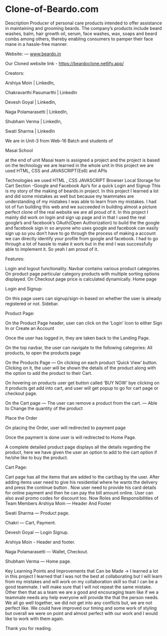 # Clone-of-Beardo.com
Description Producer of personal care products intended to offer assistance in maintaining and grooming beards. The company’s products include beard washes, balm, hair growth oil, serum, face washes, wax, soaps and beard combs among others, thereby enabling consumers to pamper their face mane in a hassle-free manner.

Website: — www.beardo.in

Our Cloned website link - https://beardoclone.netlify.app/

Creators:

Arshiya Moin | LinkedIn,

Chakravarthi Pasumarthi | LinkedIn

Devesh Goyal | LinkedIn,

Naga Polamarasetti | LinkedIn,

Shubham Verma | LinkedIn,

Swati Sharma | LinkedIn

We are in Unit-3 from Web-16 Batch and students of

Masai School

at the end of unit Masai team is assigned a project and the project is based on the technology we are learned in the whole unit in this project we are used HTML, CSS and JAVASCRIPT(Es6) and APIs

Technologies we used
HTML , CSS
JAVASCRIPT
Browser Local Storage for Cart Section -Google and Facebook Api’s for a quick Login and Signup This is my story of the making of beardo.in project. In this project I learned a lot and did some mistakes as well but because my teammates are understanding of my mistakes I was able to learn from my mistakes. I had lot of fun building this web and we succeeded in building almost a picture perfect clone of the real website we are all proud of it. In this project I mainly did work on login and sign up page and in that I used the real google’s and facebook’s OAuth(Open Authorization) to build the the google and facebook sign in so anyone who uses google and facebook can easily sign up so you don’t have to go through the process of making a account we can directly identify your profile from google and facebook. I had to go through a lot of hassle to make it work but in the end I was successfully able to implement it. So yeah I am proud of it.

Features:

Login and logout functionality.
Navbar contains various product categories.
On product page particular category products with multiple sorting options displayed.
On Checkout page price is calculated dynamically.
Home page

Login and Signup:

On this page users can signup/sign-in based on whether the user is already registered or not.
Sidebar.

Product Page:

On the Product Page header, user can click on the ‘Login’ Icon to either Sign In or Create an Account

Once the user has logged in, they are taken back to the Landing Page.

On the top navbar, the user can navigate to the following categories: All products, to open the products page

On the Products Page — On clicking on each product ‘Quick View’ button. Clicking on it, the user will be shown the details of the product along with the option to add the product to their Cart.

On hovering on products user get button called ‘BUY NOW’ bye clicking on it products get add into cart, and user will get popup to go for cart page or checkout page.

On the Cart page — The user can remove a product from the cart. — Able to Change the quantity of the product

Place the Order

On placing the Order, user will redirected to payment page

Once the payment is done user is will redirected to Home Page.

A complete detailed product page displays all the details regarding the product, here we have given the user an option to add to the cart option if he/she like to buy the product.

Cart Page:

Cart page has all the items that are added to the cart/bag by the user. After adding items user need to give his residential where he wants the delivery and press the continue button . Now user need to provide his card details for online payment and then he can pay the bill amount online. User can also avail promo codes for discount too. Now Roles and Responsibilities of Team Members Arshiya Moin — Header And Footer

Swati Sharma — Product page.

Chakri — Cart, Payment.

Devesh Goyal — Login Signup.

Arshiya Moin - Header and footer.

Naga Polamarasetti — Wallet, Checkout.

Shubham Verma — Home page.

Key Learning Points and Improvements that Can be Made → I learned a lot in this project I learned that I was not the best at collaborating but I will learn from my mistakes and will work on my collaboration skill so that I can be a good teammate. I will make sure that I will not repeat the same mistake. Other then that as a team we are a good and encouraging team like if we a teammate needs any help everyone will provide the that the person needs. We all go well together, we did not get into any conflicts but, we are not perfect like. We could have improved our timing and some work of styling but overall we were on point and almost perfect with our work and I would like to work with them again.

Thank you for reading.
